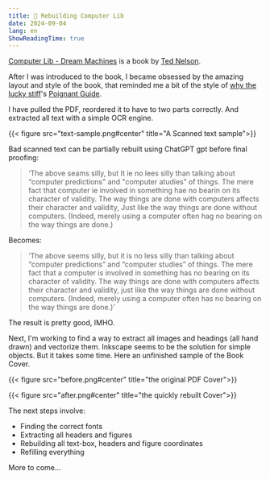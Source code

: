 ```yaml
---
title: 📙 Rebuilding Computer Lib
date: 2024-09-04
lang: en
ShowReadingTime: true
---
```


[Computer Lib - Dream Machines](https://archive.org/details/computer-lib-dream-machines/mode/1up) is a book by [Ted Nelson](https://en.wikipedia.org/wiki/Ted_Nelson).

After I was introduced to the book, I became obsessed by the amazing layout and style of the book, that reminded me a bit of the style of [why the lucky stiff](https://en.wikipedia.org/wiki/Why_the_lucky_stiff)'s [Poignant Guide](http://poignant.guide).

I have pulled the PDF, reordered it to have to two parts correctly. And extracted all text with a simple OCR engine. 

{{< figure src="text-sample.png#center" title="A Scanned text sample">}}

Bad scanned text can be partially rebuilt using ChatGPT gpt before final proofing:


> ‘The above seams silly, but It ie no lees silly
than talking about “computer predictions" and
"computer atudies” of things. The mere fact that
computer ie involved in something hae no bearin
on its character of validity. The way things are
done with computers affects their character and
validity, Just like the way things are done without
computers. (Indeed, merely using a computer
often hag no bearing on the way things are done.)


Becomes:

> ‘The above seems silly, but it is no less silly than talking about “computer predictions” and “computer studies” of things. The mere fact that a computer is involved in something has no bearing on its character of validity. The way things are done with computers affects their character and validity, just like the way things are done without computers. (Indeed, merely using a computer often has no bearing on the way things are done.)’

The result is pretty good, IMHO.

Next, I'm working to find a way to extract all images and headings (all hand drawn) and vectorize them. Inkscape seems to be the solution for simple objects. But it takes some time. Here an unfinished sample of the Book Cover.

{{< figure src="before.png#center" title="the original PDF Cover">}}

{{< figure src="after.png#center" title="the quickly rebuilt Cover">}}

The next steps involve:
- Finding the correct fonts
- Extracting all headers and figures
- Rebuilding all text-box, headers and figure coordinates
- Refilling everything

More to come...

